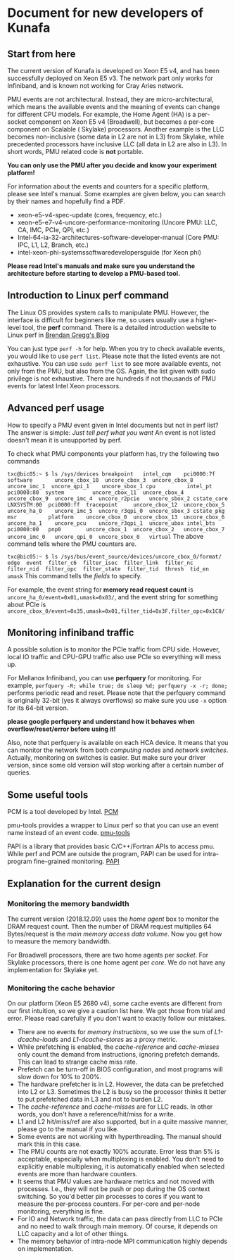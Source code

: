 # Document for new developers of Kunafa

## Start from here

The current version of Kunafa is developed on Xeon E5 v4, and has been successfully deployed on Xeon E5 v3. The network part only works for Infiniband, and is known not working for Cray Aries network.

PMU events are not architectural. Instead, they are micro-architectural, which means the available events and the meaning of events can change for different CPU models.
For example, the Home Agent (HA) is a per-socket component on Xeon E5 v4 (Broadwell), but becomes a per-core component on Scalable ( Skylake) processors.
Another example is the LLC becomes non-inclusive (some data in L2 are not in L3) from Skylake, while precedented processors have inclusive LLC (all data in L2 are also in L3).
In short words, PMU related code is **not** portable.

**You can only use the PMU after you decide and know your experiment platform!**

For information about the events and counters for a specific platform, please see Intel's manual.
Some examples are given below, you can search by their names and hopefully find a PDF.

* xeon-e5-v4-spec-update (cores, frequency, etc.)
* xeon-e5-e7-v4-uncore-performance-monitoring (Uncore PMU: LLC, CA, IMC, PCIe, QPI, etc.)
* Intel-64-ia-32-architectures-software-developer-manual (Core PMU: IPC, L1, L2, Branch, etc.)
* intel-xeon-phi-systemssoftwaredevelopersguide (for Xeon phi)

**Please read Intel's manuals and make sure you understand the architecture before starting to develop a PMU-based tool.**

## Introduction to Linux perf command

The Linux OS provides system calls to manipulate PMU.
However, the interface is difficult for beginners like me, so users usually use a higher-level tool, the **perf** command.
There is a detailed introduction website to Linux perf in [Brendan Gregg's Blog](http://www.brendangregg.com/overview.html)

You can just type ``perf -h`` for help.
When you try to check available events, you would like to use ``perf list``.
Please note that the listed events are not exhaustive.
You can use ``sudo perf list`` to see more available events, not only from the PMU, but also from the OS.
Again, the list given with sudo privilege is not exhaustive.
There are hundreds if not thousands of PMU events for latest Intel Xeon processors.

## Advanced perf usage

How to specify a PMU event given in Intel documents but not in perf list?
The answer is simple: *Just tell perf what you want*
An event is not listed doesn't mean it is unsupported by perf.

To check what PMU components your platform has, try the following two commands

``txc@bic05:~ $ ls /sys/devices
breakpoint   intel_cqm    pci0000:7f  software       uncore_cbox_10  uncore_cbox_3  uncore_cbox_8  uncore_imc_1  uncore_qpi_1    uncore_sbox_1
cpu          intel_pt     pci0000:80  system         uncore_cbox_11  uncore_cbox_4  uncore_cbox_9  uncore_imc_4  uncore_r2pcie   uncore_sbox_2
cstate_core  LNXSYSTM:00  pci0000:ff  tracepoint     uncore_cbox_12  uncore_cbox_5  uncore_ha_0    uncore_imc_5  uncore_r3qpi_0  uncore_sbox_3
cstate_pkg   msr          platform    uncore_cbox_0  uncore_cbox_13  uncore_cbox_6  uncore_ha_1    uncore_pcu    uncore_r3qpi_1  uncore_ubox
intel_bts    pci0000:00   pnp0        uncore_cbox_1  uncore_cbox_2   uncore_cbox_7  uncore_imc_0   uncore_qpi_0  uncore_sbox_0   virtual``
The above command tells where the PMU counters are.

``txc@bic05:~ $ ls /sys/bus/event_source/devices/uncore_cbox_0/format/
edge  event  filter_c6  filter_isoc  filter_link  filter_nc  filter_nid  filter_opc  filter_state  filter_tid  thresh  tid_en  umask``
This command tells the *fields* to specify.

For example, the event string for **memory read request count** is ``uncore_ha_0/event=0x01,umask=0x03/``,
and the event string for something about PCIe is ``uncore_cbox_0/event=0x35,umask=0x01,filter_tid=0x3F,filter_opc=0x1C8/``

## Monitoring infiniband traffic

A possible solution is to monitor the PCIe traffic from CPU side.
However, local IO traffic and CPU-GPU traffic also use PCIe so everything will mess up.

For Mellanox Infiniband, you can use **perfquery** for monitoring.
For example, ``perfquery -R; while true; do sleep %d; perfquery -x -r; done;`` performs periodic read and reset.
Please note that the perfquery command is originally 32-bit (yes it always overflows) so make sure you use ``-x`` option for its 64-bit version.

**please google perfquery and understand how it behaves when overflow/reset/error before using it!**

Also, note that perfquery is available on each HCA device.
It means that you can monitor the network from both *computing nodes* and *network switches*.
Actually, monitoring on switches is easier.
But make sure your driver version, since some old version will stop working after a certain number of queries.

## Some useful tools

PCM is a tool developed by Intel. [PCM](https://github.com/opcm/pcm)

pmu-tools provides a wrapper to Linux perf so that you can use an event name instead of an event code. [pmu-tools](https://github.com/andikleen/pmu-tools)

PAPI is a library that provides basic C/C++/Fortran APIs to access pmu. While perf and PCM are outside the program, PAPI can be used for intra-program fine-grained monitoring. [PAPI](https://bitbucket.org/icl/papi.git)

## Explanation for the current design

### Monitoring the memory bandwidth

The current version (2018.12.09) uses the *home agent* box to monitor the DRAM request count.
Then the number of DRAM request multiplies 64 Bytes/request is the *main memory access data volume*.
Now you get how to measure the memory bandwidth.

For Broadwell processors, there are two home agents per *socket*.
For Skylake processors, there is one home agent per *core*.
We do not have any implementation for Skylake yet.

### Monitoring the cache behavior

On our platform (Xeon E5 2680 v4), some cache events are different from our first intuition, so we give a caution list here.
We got those from trial and error.
Please read carefully if you don't want to exactly follow our mistakes.

* There are no events for *memory instructions*, so we use the sum of *L1-dcache-loads* and *L1-dcache-stores* as a proxy metric.
* While prefetching is enabled, the *cache-reference* and *cache-misses* only count the demand from instructions, ignoring prefetch demands. This can lead to strange cache miss rate.
* Prefetch can be turn-off in BIOS configuration, and most programs will slow down for 10% to 200%.
* The hardware prefetcher is in L2. However, the data can be prefetched into L2 or L3. Sometimes the L2 is busy so the processor thinks it better to put prefetched data in L3 and not to burden L2.
* The *cache-reference* and *cache-misses* are for LLC reads. In other words, you don't have a reference/hit/miss for a write.
* L1 and L2 hit/miss/ref are also supported, but in a quite massive manner, please go to the manual if you like.
* Some events are not working with hyperthreading. The manual should mark this in this case.
* The PMU counts are not exactly 100% accurate. Error less than 5% is acceptable, especially when multiplexing is enabled. You don't need to explicitly enable multiplexing, it is automatically enabled when selected events are more than hardware counters.
* It seems that PMU values are hardware metrics and not moved with processes. I.e., they will not be push or pop during the OS context switching. So you'd better pin processes to cores if you want to measure the per-process counters. For per-core and per-node monitoring, everything is fine.
* For IO and Network traffic, the data can pass directly from LLC to PCIe and no need to walk through main memory. Of course, it depends on LLC capacity and a lot of other things.
* The memory behavior of intra-node MPI communication highly depends on implementation.
